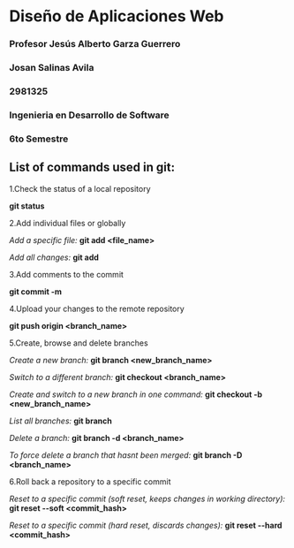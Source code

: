 
# Diseño de Aplicaciones Web
### Profesor Jesús Alberto Garza Guerrero

### Josan Salinas Avila
### 2981325
### Ingenieria en Desarrollo de Software
### 6to Semestre

## List of commands used in git:
1.Check the status of a local repository

**git status**

2.Add individual files or globally

*Add a specific file:*
**git add <file_name>**

*Add all changes:*
**git add**

3.Add comments to the commit

**git commit -m <your commit message here>**

4.Upload your changes to the remote repository

**git push origin <branch_name>**

5.Create, browse and delete branches

*Create a new branch:*
**git branch <new_branch_name>**

*Switch to a different branch:*
**git checkout <branch_name>**

*Create and switch to a new branch in one command:*
**git checkout -b <new_branch_name>**

*List all branches:*
**git branch**

*Delete a branch:*
**git branch -d <branch_name>**

*To force delete a branch that hasnt been merged:*
**git branch -D <branch_name>**

6.Roll back a repository to a specific commit

*Reset to a specific commit (soft reset, keeps changes in working directory):*
**git reset --soft <commit_hash>**

*Reset to a specific commit (hard reset, discards changes):*
**git reset --hard <commit_hash>**

